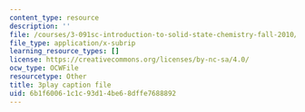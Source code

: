 ```yaml
---
content_type: resource
description: ''
file: /courses/3-091sc-introduction-to-solid-state-chemistry-fall-2010/6b1f60061c1c93d14be68dffe7688892_StY_01uUFSY.srt
file_type: application/x-subrip
learning_resource_types: []
license: https://creativecommons.org/licenses/by-nc-sa/4.0/
ocw_type: OCWFile
resourcetype: Other
title: 3play caption file
uid: 6b1f6006-1c1c-93d1-4be6-8dffe7688892
---
```

